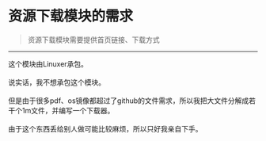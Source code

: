 # 资源下载模块的需求
> 资源下载模块需要提供首页链接、下载方式
****
这个模块由Linuxer承包。
<br><br>
说实话，我不想承包这个模块。
<br><br>
但是由于很多pdf、os镜像都超过了github的文件需求，所以我把大文件分解成若干个1m文件，并编写一个下载器。
<br><br>
由于这个东西丢给别人做可能比较麻烦，所以只好我亲自下手。